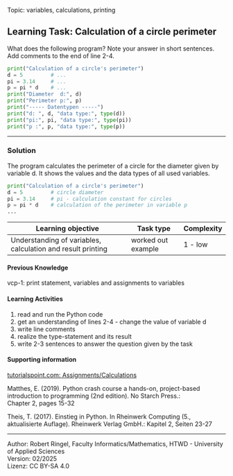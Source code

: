 Topic: variables, calculations, printing
## Learning Task: Calculation of a circle perimeter

What does the following program? 
Note your answer in short sentences.
Add comments to the end of line 2-4.

``` python
print("Calculation of a circle's perimeter")
d = 5         # ...
pi = 3.14     # ...
p = pi * d    # ...
print("Diameter  d:", d)
print("Perimeter p:", p)
print("----- Datentypen -----")
print("d: ", d, "data type:", type(d))
print("pi:", pi, "data type:", type(pi))
print("p :", p, "data type:", type(p))
```

---------------------------------------

### Solution

The program calculates the perimeter of a circle for the diameter given by variable d.
It shows the values and the data types of all used variables. 

``` python
print("Calculation of a circle's perimeter")
d = 5         # circle diameter
pi = 3.14     # pi - calculation constant for circles
p = pi * d    # calculation of the perimeter in variable p
...
```

| **Learning objective**                         | **Task type**   | **Complexity** |
| ---------------------------------------------- | --------------- | -------------- |
| Understanding of variables, calculation and result printing | worked out example | 1 - low     |  

#### Previous Knowledge

vcp-1: print statement, variables and assignments to variables

#### Learning Activities

1) read and run the Python code
2) get an understanding of lines 2-4 - change the value of variable d
3) write line comments
4) realize the type-statement and its result
5) write 2-3 sentences to answer the question given by the task

#### Supporting information

[tutorialspoint.com: Assignments/Calculations](https://www.tutorialspoint.com/python/python_assignment_operators.htm)  

Matthes, E. (2019). Python crash course a hands-on, project-based introduction to programming (2nd edition). No Starch Press.:  
Chapter 2, pages 15-32  

Theis, T. (2017). Einstieg in Python. In Rheinwerk Computing (5., aktualisierte Auflage). Rheinwerk Verlag GmbH.:
Kapitel 2, Seiten 23-27

----  
Author: Robert Ringel, Faculty Informatics/Mathematics, HTWD - University of Applied Sciences  
Version: 02/2025  
Lizenz: CC BY-SA 4.0
